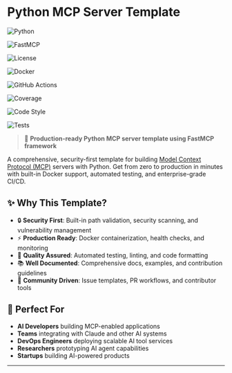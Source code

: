 # Python MCP Server Template

![Python](https://img.shields.io/badge/python-v3.10+-blue.svg)

![FastMCP](https://img.shields.io/badge/FastMCP-v0.1.0+-green.svg)

![License](https://img.shields.io/badge/License-MIT-yellow.svg)

![Docker](https://img.shields.io/badge/docker-enabled-blue.svg)

![GitHub Actions](https://github.com/aj-geddes/python-mcp-server-template/workflows/Python%20Code%20Quality%20Check/badge.svg)

![Coverage](https://img.shields.io/badge/coverage-80%25+-brightgreen.svg)

![Code Style](https://img.shields.io/badge/code%20style-black-000000.svg)

![Tests](https://img.shields.io/badge/tests-pytest-blue.svg)


> 🚀 **Production-ready Python MCP server template using FastMCP framework**

A comprehensive, security-first template for building [Model Context Protocol (MCP)](https://modelcontextprotocol.io/) servers with Python. Get from zero to production in minutes with built-in Docker support, automated testing, and enterprise-grade CI/CD.

## ✨ **Why This Template?**

- 🔒 **Security First**: Built-in path validation, security scanning, and vulnerability management
- ⚡ **Production Ready**: Docker containerization, health checks, and monitoring
- 🧪 **Quality Assured**: Automated testing, linting, and code formatting
- 📚 **Well Documented**: Comprehensive docs, examples, and contribution guidelines
- 🤝 **Community Driven**: Issue templates, PR workflows, and contributor tools

## 🎯 **Perfect For**

- **AI Developers** building MCP-enabled applications
- **Teams** integrating with Claude and other AI systems  
- **DevOps Engineers** deploying scalable AI tool services
- **Researchers** prototyping AI agent capabilities
- **Startups** building AI-powered products

---
